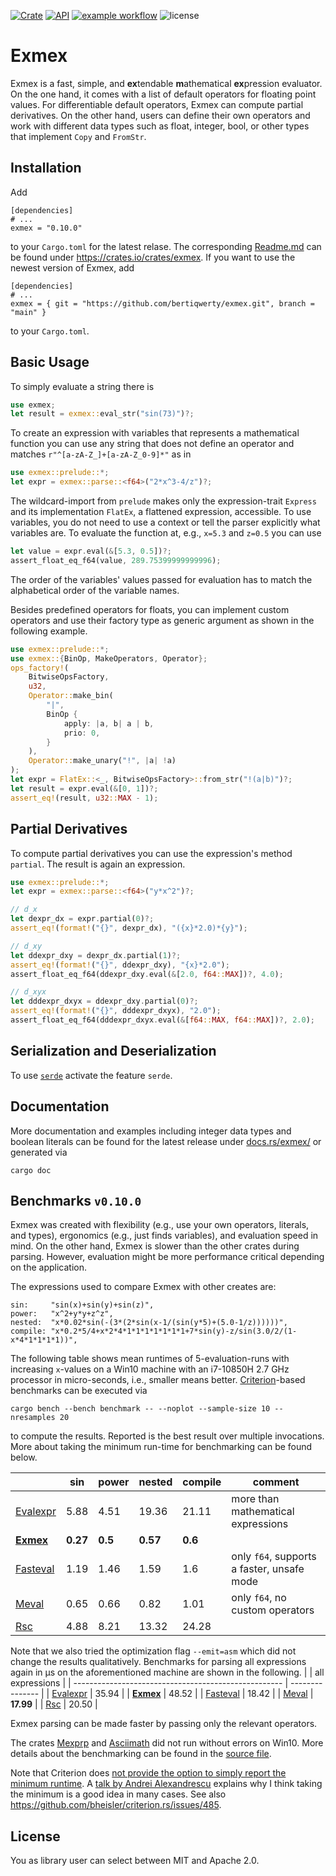 [![Crate](https://img.shields.io/crates/v/exmex.svg)](https://crates.io/crates/exmex)
[![API](https://docs.rs/exmex/badge.svg)](https://docs.rs/exmex)
[![example workflow](https://github.com/bertiqwerty/exmex/actions/workflows/rust.yml/badge.svg)](https://github.com/bertiqwerty/exmex)
![license](https://img.shields.io/crates/l/exmex.svg)
# Exmex

Exmex is a fast, simple, and **ex**tendable **m**athematical **ex**pression evaluator. On the one hand, it comes with a list of default operators for floating point values. For differentiable default operators, Exmex can compute partial derivatives. On the other hand, users can define their own operators and work with different data types such as float, integer, bool, or other types that implement `Copy` and `FromStr`.

## Installation
Add
```
[dependencies]
# ...
exmex = "0.10.0"
```
to your `Cargo.toml` for the latest relase. The corresponding [Readme.md](https://crates.io/crates/exmex) can be found under https://crates.io/crates/exmex. If you want to use the newest version of Exmex, add
```
[dependencies]
# ...
exmex = { git = "https://github.com/bertiqwerty/exmex.git", branch = "main" }
```
to your `Cargo.toml`.
## Basic Usage
To simply evaluate a string there is
```rust
use exmex;
let result = exmex::eval_str("sin(73)")?;
```
To create an expression with variables that represents a mathematical function you can use any string that does not define an operator and matches `r"^[a-zA-Z_]+[a-zA-Z_0-9]*"` as in
```rust
use exmex::prelude::*;
let expr = exmex::parse::<f64>("2*x^3-4/z")?;
```
The wildcard-import from `prelude` makes only the expression-trait `Express` and its implementation `FlatEx`, a flattened expression, accessible. To use variables, you do not need to use a context or tell the parser explicitly what variables are. To evaluate the function at, e.g., `x=5.3` and `z=0.5` you can use
```rust
let value = expr.eval(&[5.3, 0.5])?;
assert_float_eq_f64(value, 289.75399999999996);
```
The order of the variables' values passed for evaluation has to match the alphabetical order of the variable names. 

Besides predefined operators for floats, you can implement custom operators and use their factory type as generic argument as shown in the following example.
```rust
use exmex::prelude::*;
use exmex::{BinOp, MakeOperators, Operator};
ops_factory!(
    BitwiseOpsFactory,
    u32,
    Operator::make_bin(
        "|",
        BinOp {
            apply: |a, b| a | b,
            prio: 0,
        }
    ),
    Operator::make_unary("!", |a| !a)
);
let expr = FlatEx::<_, BitwiseOpsFactory>::from_str("!(a|b)")?;
let result = expr.eval(&[0, 1])?;
assert_eq!(result, u32::MAX - 1);
```

## Partial Derivatives

To compute partial derivatives you can use the expression's method `partial`. The result is again an expression.

```rust
use exmex::prelude::*;
let expr = exmex::parse::<f64>("y*x^2")?;

// d_x
let dexpr_dx = expr.partial(0)?;
assert_eq!(format!("{}", dexpr_dx), "({x}*2.0)*{y}");

// d_xy
let ddexpr_dxy = dexpr_dx.partial(1)?;
assert_eq!(format!("{}", ddexpr_dxy), "{x}*2.0");
assert_float_eq_f64(ddexpr_dxy.eval(&[2.0, f64::MAX])?, 4.0);

// d_xyx
let dddexpr_dxyx = ddexpr_dxy.partial(0)?;
assert_eq!(format!("{}", dddexpr_dxyx), "2.0");
assert_float_eq_f64(dddexpr_dxyx.eval(&[f64::MAX, f64::MAX])?, 2.0);
```

## Serialization and Deserialization

To use [`serde`](https://serde.rs/) activate the feature `serde`.
 

## Documentation
More documentation and examples including integer data types and boolean literals can be found for the latest release under [docs.rs/exmex/](https://docs.rs/exmex/) or generated via
```
cargo doc
```

## Benchmarks `v0.10.0`

Exmex was created with flexibility (e.g., use your own operators, literals, and types), ergonomics (e.g., just finds variables), and evaluation speed in mind. On the other hand, Exmex is slower than the other crates during parsing. However, evaluation might be more performance critical depending on the application. 

The expressions used to compare Exmex with other creates are:
```
sin:     "sin(x)+sin(y)+sin(z)",
power:   "x^2+y*y+z^z",
nested:  "x*0.02*sin(-(3*(2*sin(x-1/(sin(y*5)+(5.0-1/z))))))",
compile: "x*0.2*5/4+x*2*4*1*1*1*1*1*1*1+7*sin(y)-z/sin(3.0/2/(1-x*4*1*1*1*1))",
```
The following table shows mean runtimes of 5-evaluation-runs with increasing `x`-values on a Win10 machine with an i7-10850H 2.7 GHz processor in micro-seconds, i.e., smaller means better. [Criterion](https://docs.rs/criterion/0.3.4/criterion/)-based benchmarks can be executed via
```
cargo bench --bench benchmark -- --noplot --sample-size 10 --nresamples 20
```
to compute the results. Reported is the best result over multiple invocations. More about taking the minimum run-time for benchmarking can be found below.

|                                                      | sin     | power    | nested   | compile  | comment                                    |
| ---------------------------------------------------- | ------- | -------- | -------- | -------- | ------------------------------------------ |
| [Evalexpr](https://docs.rs/evalexpr/6.3.0/evalexpr/) | 5.88    | 4.51     | 19.36    | 21.11    | more than mathematical expressions         |
| **[Exmex](https://docs.rs/exmex)**                   | **0.27**| **0.5**  | **0.57** | **0.6**  |                                            |
| [Fasteval](https://docs.rs/fasteval/0.2.4/fasteval/) | 1.19    | 1.46     | 1.59     | 1.6      | only `f64`, supports a faster, unsafe mode |
| [Meval](https://docs.rs/meval/0.2.0/meval/)          | 0.65    | 0.66     | 0.82     | 1.01     | only `f64`, no custom operators            |
| [Rsc](https://docs.rs/rsc/2.0.0/rsc/)                | 4.88    | 8.21     | 13.32    | 24.28    |                                            |


Note that we also tried the optimization flag `--emit=asm` which did not change the results qualitatively. Benchmarks for parsing all expressions again in μs on the aforementioned machine are shown in the following.
|                                                      | all expressions |
| ---------------------------------------------------- | --------------- |
| [Evalexpr](https://docs.rs/evalexpr/6.3.0/evalexpr/) | 35.94           |
| **[Exmex](https://docs.rs/exmex)**                   | 48.52            |
| [Fasteval](https://docs.rs/fasteval/0.2.4/fasteval/) | 18.42           |
| [Meval](https://docs.rs/meval/0.2.0/meval/)          | **17.99**       |
| [Rsc](https://docs.rs/rsc/2.0.0/rsc/)                | 20.50           |

Exmex parsing can be made faster by passing only the relevant operators. 

The crates [Mexprp](https://docs.rs/mexprp/0.3.0/mexprp/) and [Asciimath](https://docs.rs/asciimath/0.8.8/asciimath/) did not run without errors on Win10. More details about the benchmarking can be found in the [source file](https://github.com/bertiqwerty/exmex/blob/main/benches/benchmark.rs). 

Note that Criterion does [not provide the option to simply report the minimum runtime](https://bheisler.github.io/criterion.rs/book/analysis.html). A [talk by
Andrei Alexandrescu](https://youtu.be/vrfYLlR8X8k?t=1024) explains why I think taking the minimum is a good idea in many cases. See also https://github.com/bheisler/criterion.rs/issues/485.

## License
You as library user can select between MIT and Apache 2.0.
